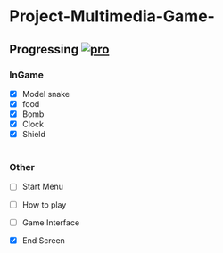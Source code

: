 # Project-Multimedia-Game-

## Progressing  [![pro](http://progressed.io/bar/80)](#pro)
### InGame
- [x] Model snake
- [x] food
- [x] Bomb
- [x] Clock
- [x] Shield<br><br>
### Other
- [ ] Start Menu
- [ ] How to play
- [ ] Game Interface
- [x] End Screen


